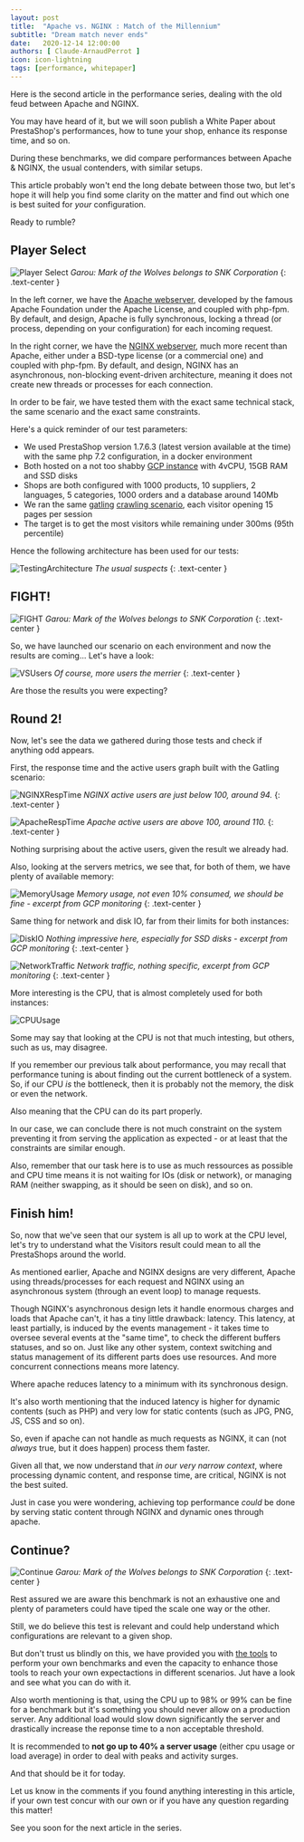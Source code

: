 ```yaml
---
layout: post
title:  "Apache vs. NGINX : Match of the Millennium"
subtitle: "Dream match never ends"
date:   2020-12-14 12:00:00
authors: [ Claude-ArnaudPerrot ]
icon: icon-lightning
tags: [performance, whitepaper]
---
```


Here is the second article in the performance series, dealing with the old feud between Apache and NGINX.

You may have heard of it, but we will soon publish a White Paper about PrestaShop's performances, how to tune your shop, enhance its response time, and so on.

During these benchmarks, we did compare performances between Apache & NGINX, the usual contenders, with similar setups.

This article probably won't end the long debate between those two, but let's hope it will help you find some clarity on the matter and find out which one is best suited for _your_ configuration.

Ready to rumble?

## Player Select

![Player Select][PlayerSelect]
_Garou: Mark of the Wolves belongs to SNK Corporation_
{: .text-center }

In the left corner, we have the [Apache webserver](https://httpd.apache.org/), developed by the famous Apache Foundation under the Apache License, and coupled with php-fpm.
By default, and design, Apache is fully synchronous, locking a thread (or process, depending on your configuration) for each incoming request.

In the right corner, we have the [NGINX webserver](https://www.nginx.com/), much more recent than Apache, either under a BSD-type license (or a commercial one) and coupled with php-fpm.
By default, and design, NGINX has an asynchronous, non-blocking event-driven architecture, meaning it does not create new threads or processes for each connection.

In order to be fair, we have tested them with the exact same technical stack, the same scenario and the exact same constraints. 

Here's a quick reminder of our test parameters:

* We used PrestaShop version 1.7.6.3 (latest version available at the time) with the same php 7.2 configuration, in a docker environment
* Both hosted on a not too shabby [GCP instance](https://console.cloud.google.com) with 4vCPU, 15GB RAM and SSD disks 
* Shops are both configured with 1000 products, 10 suppliers, 2 languages, 5 categories, 1000 orders and a database around 140Mb
* We ran the same [gatling](https://gatling.io) [crawling scenario](https://github.com/PrestaShop/performance-project), each visitor opening 15 pages per session 
* The target is to get the most visitors while remaining under 300ms (95th percentile)

Hence the following architecture has been used for our tests:

![TestingArchitecture][TestingArchitecture]
_The usual suspects_
{: .text-center }

## FIGHT!

![FIGHT][FIGHT]
_Garou: Mark of the Wolves belongs to SNK Corporation_
{: .text-center }

So, we have launched our scenario on each environment and now the results are coming... Let's have a look: 

![VSUsers][VSUsers]
_Of course, more users the merrier_
{: .text-center }

Are those the results you were expecting?

## Round 2!

Now, let's see the data we gathered during those tests and check if anything odd appears.

First, the response time and the active users graph built with the Gatling scenario:

![NGINXRespTime][NGINXRespTime]
_NGINX active users are just below 100, around 94._
{: .text-center }

![ApacheRespTime][ApacheRespTime]
_Apache active users are above 100, around 110._
{: .text-center }

Nothing surprising about the active users, given the result we already had. 

Also, looking at the servers metrics, we see that, for both of them, we have plenty of available memory:

![MemoryUsage][MemoryUsage]
_Memory usage, not even 10% consumed, we should be fine - excerpt from GCP monitoring_
{: .text-center }

Same thing for network and disk IO, far from their limits for both instances:

![DiskIO][DiskIO]
_Nothing impressive here, especially for SSD disks - excerpt from GCP monitoring_
{: .text-center }

![NetworkTraffic][NetworkTraffic]
_Network traffic, nothing specific, excerpt from GCP monitoring_
{: .text-center }

More interesting is the CPU, that is almost completely used for both instances:

![CPUUsage][CPUUsage]

Some may say that looking at the CPU is not that much intesting, but others, such as us, may disagree.

If you remember our previous talk about performance, you may recall that performance tuning is about finding out the current bottleneck of a system. So, if our CPU _is_ the bottleneck, then it is probably not the memory, the disk or even the network.

Also meaning that the CPU can do its part properly.

In our case, we can conclude there is not much constraint on the system preventing it from serving the application as expected - or at least that the constraints are similar enough.

Also, remember that our task here is to use as much ressources as possible and CPU time means it is not waiting for IOs (disk or network), or managing RAM (neither swapping, as it should be seen on disk), and so on.


## Finish him!

So, now that we've seen that our system is all up to work at the CPU level, let's try to understand what the Visitors result could mean to all the PrestaShops around the world.

As mentioned earlier, Apache and NGINX designs are very different, Apache using threads/processes for each request and NGINX using an asynchronous system (through an event loop) to manage requests.

Though NGINX's asynchronous design lets it handle enormous charges and loads that Apache can't, it has a tiny little drawback: latency.
This latency, at least partially, is induced by the events management - it takes time to oversee several events at the "same time", to check the different buffers statuses, and so on. Just like any other system, context switching and status management of its different parts does use resources. And more concurrent connections means more latency.

Where apache reduces latency to a minimum with its synchronous design.

It's also worth mentioning that the induced latency is higher for dynamic contents (such as PHP) and very low for static contents (such as JPG, PNG, JS, CSS and so on).

So, even if apache can not handle as much requests as NGINX, it can (not _always_ true, but it does happen) process them faster.

Given all that, we now understand that _in our very narrow context_, where processing dynamic content, and response time, are critical, NGINX is not the best suited.

Just in case you were wondering, achieving top performance _could_ be done by serving static content through NGINX and dynamic ones through apache.

## Continue?

![Continue][Continue]
_Garou: Mark of the Wolves belongs to SNK Corporation_
{: .text-center }

Rest assured we are aware this benchmark is not an exhaustive one and plenty of parameters could have tiped the scale one way or the other.

Still, we do believe this test is relevant and could help understand which configurations are relevant to a given shop.

But don't trust us blindly on this, we have provided you with [the tools](https://github.com/PrestaShop/performance-project) to perform your own benchmarks and even the capacity to enhance those tools to reach your own expectactions in different scenarios. Jut have a look and see what you can do with it.

Also worth mentioning is that, using the CPU up to 98% or 99% can be fine for a benchmark but it's something you should never allow on a production server. Any additional load would slow down significantly the server and drastically increase the reponse time to a non acceptable threshold.

It is recommended to **not go up to 40% a server usage** (either cpu usage or load average) in order to deal with peaks and activity surges.

And that should be it for today.

Let us know in the comments if you found anything interesting in this article, if your own test concur with our own or if you have any question regarding this matter!

See you soon for the next article in the series.

[PlayerSelect]: /assets/images/2020/12/MarkoftheWolvesPlayerSelect.jpg
[TestingArchitecture]: /assets/images/2020/12/TestingArchitecture.png
[FIGHT]: /assets/images/2020/12/banner-garoumarkofthewolves.jpg
[Continue]: /assets/images/2020/12/MarkoftheWolvesFinish.png
[VSUsers]: /assets/images/2020/12/NginxVSApache2UsersperhourCount.png
[NGINXRespTime]: /assets/images/2020/12/NGINXRespTime.png
[ApacheRespTime]: /assets/images/2020/12/ApacheRespTime.png
[MemoryUsage]: /assets/images/2020/12/MemoryUsage.png
[DiskIO]: /assets/images/2020/12/DiskIO.png
[NetworkTraffic]: /assets/images/2020/12/NetworkTraffic.png
[CPUUsage]: /assets/images/2020/12/NginxVSApache2CPUUsage.png
